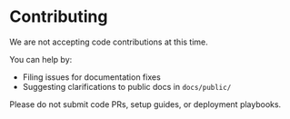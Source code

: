 # Contributing

We are not accepting code contributions at this time.

You can help by:
- Filing issues for documentation fixes
- Suggesting clarifications to public docs in `docs/public/`

Please do not submit code PRs, setup guides, or deployment playbooks.
